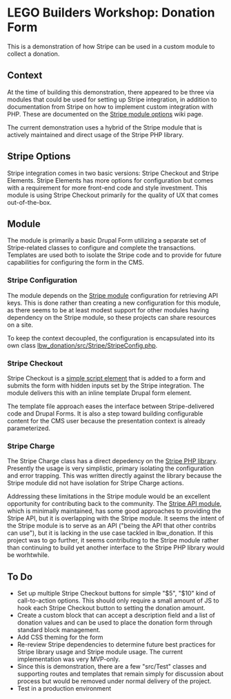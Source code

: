 # LEGO Builders Workshop: Donation Form

This is a demonstration of how Stripe can be used in a custom module to collect a donation.

## Context
At the time of building this demonstration, there appeared to be three via modules that could be used for setting up Stripe integration, in addition to documentation from Stripe on how to implement custom integration with PHP. These are documented on the [Stripe module options](https://github.com/woodseowl/legobuildersworkshop/wiki/Stripe-module-options) wiki page.

The current demonstration uses a hybrid of the Stripe module that is actively maintained and direct usage of the Stripe PHP library.

## Stripe Options
Stripe integration comes in two basic versions: Stripe Checkout and Stripe Elements. Stripe Elements has more options for configuration but comes with a requirement for more front-end code and style investment. This module is using Stripe Checkout primarily for the quality of UX that comes out-of-the-box.

## Module
The module is primarily a basic Drupal Form utilizing a separate set of Stripe-related classes to configure and complete the transactions. Templates are used both to isolate the Stripe code and to provide for future capabilities for configuring the form in the CMS.

### Stripe Configuration
The module depends on the [Stripe module](https://www.drupal.org/project/stripe) configuration for retrieving API keys. This is done rather than creating a new configuration for this module, as there seems to be at least modest support for other modules having dependency on the Stripe module, so these projects can share resources on a site.

To keep the context decoupled, the configuration is encapsulated into its own class [lbw_donation/src/Stripe/StripeConfig.php](https://github.com/woodseowl/legobuildersworkshop/blob/master/web/modules/custom/lbw_donation/src/Stripe/StripeConfig.php).

### Stripe Checkout
Stripe Checkout is a [simple script element](https://stripe.com/docs/checkout#integration-simple) that is added to a form and submits the form with hidden inputs set by the Stripe integration. The module delivers this with an inline template Drupal form element.

The template file approach eases the interface between Stripe-delivered code and Drupal Forms. It is also a step toward building configurable content for the CMS user because the presentation context is already parameterized.

### Stripe Charge
The Stripe Charge class has a direct depedency on the [Stripe PHP library](https://github.com/stripe/stripe-php). Presently the usage is very simplistic, primary isolating the configuration and error trapping. This was written directly against the library because the Stripe module did not have isolation for Stripe Charge actions.

Addressing these limitations in the Stripe module would be an excellent opportunity for contributing back to the community. The [Stripe API module](https://www.drupal.org/project/stripe_api), which is minimally maintained, has some good approaches to providing the Stripe API, but it is overlapping with the Stripe module. It seems the intent of the Stripe module is to serve as an API ("being the API that other contribs can use"), but it is lacking in the use case tackled in lbw_donation. If this project was to go further, it seems contributing to the Stripe module rather than continuing to build yet another interface to the Stripe PHP library would be worhtwhile.


## To Do
- Set up multiple Stripe Checkout buttons for simple "$5", "$10" kind of call-to-action options. This should only require a small amount of JS to hook each Stripe Checkout button to setting the donation amount.
- Create a custom block that can accept a description field and a list of donation values and can be used to place the donation form through standard block management.
- Add CSS theming for the form
- Re-review Stripe dependencies to determine future best practices for Stripe library usage and Stripe module usage. The current implementation was very MVP-only.
- Since this is demonstration, there are a few "src/Test" classes and supporting routes and templates that remain simply for discussion about process but would be removed under normal delivery of the project.
- Test in a production environment
